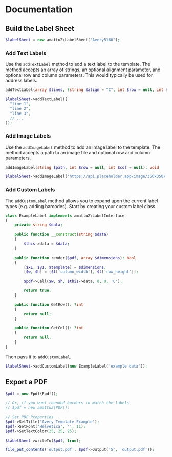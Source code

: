 Documentation
=============

## Build the Label Sheet

```php
$labelSheet = new amattu2\LabelSheet('Avery5160');
```

### Add Text Labels

Use the `addTextLabel` method to add a text label to the template. The method accepts an array of strings, an optional alignment parameter, and optional row and column parameters. This would typically be used for address labels.

```php
addTextLabel(array $lines, ?string $align = "C", int $row = null, int $col = null): void
```

```php
$labelSheet->addTextLabel([
  "line 1",
  "line 2",
  "line 3",
  // ...
]);
```

### Add Image Labels

Use the `addImageLabel` method to add an image label to the template. The method accepts a path to an image file and optional row and column parameters.

```php
addImageLabel(string $path, int $row = null, int $col = null): void
```

```php
$labelSheet->addImageLabel('https://api.placeholder.app/image/350x350/.png');
```

### Add Custom Labels

The `addCustomLabel` method allows you to expand upon the current label types (e.g. adding barcodes).
Start by creating your custom label class.

```php
class ExampleLabel implements amattu2\LabelInterface
{
    private string $data;

    public function __construct(string $data)
    {
        $this->data = $data;
    }

    public function render($pdf, array $dimensions): bool
    {
        [$x1, $y1, $template] = $dimensions;
        [$w, $h] = [$t['column_width'], $t['row_height']];

        $pdf->Cell($w, $h, $this->data, 0, 0, 'C');

        return true;
    }

    public function GetRow(): ?int
    {
        return null;
    }

    public function GetCol(): ?int
    {
        return null;
    }
}
```

Then pass it to `addCustomLabel`.
```php
$labelSheet->addCustomLabel(new ExampleLabel('example data'));
```

## Export a PDF

```php
$pdf = new Fpdf\Fpdf();

// Or, if you want rounded borders to match the labels
// $pdf = new amattu2\PDF();

// Set PDF Properties
$pdf->SetTitle("Avery Template Example");
$pdf->SetFont('Helvetica', '', 11);
$pdf->SetTextColor(25, 25, 25);

$labelSheet->writeTo($pdf, true);

file_put_contents('output.pdf', $pdf->Output('S', 'output.pdf'));
```
